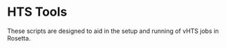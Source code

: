 HTS Tools
=========

These scripts are designed to aid in the setup and running of vHTS jobs in Rosetta.